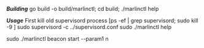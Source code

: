 ***Building***
go build -o build/marlinctl;
cd build;
./marlinctl help

***Usage***
First kill old supervisord process [ps -ef | grep supervisord; sudo kill -9 <pid>]
sudo supervisord -c ../supervisord.conf
sudo ./marlinctl help

sudo ./marlinctl beacon start --param1 n
